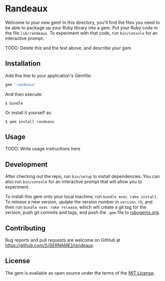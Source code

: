 # Randeaux

Welcome to your new gem! In this directory, you'll find the files you need to be able to package up your Ruby library into a gem. Put your Ruby code in the file `lib/randeaux`. To experiment with that code, run `bin/console` for an interactive prompt.

TODO: Delete this and the text above, and describe your gem

## Installation

Add this line to your application's Gemfile:

```ruby
gem 'randeaux'
```

And then execute:

    $ bundle

Or install it yourself as:

    $ gem install randeaux

## Usage

TODO: Write usage instructions here

## Development

After checking out the repo, run `bin/setup` to install dependencies. You can also run `bin/console` for an interactive prompt that will allow you to experiment.

To install this gem onto your local machine, run `bundle exec rake install`. To release a new version, update the version number in `version.rb`, and then run `bundle exec rake release`, which will create a git tag for the version, push git commits and tags, and push the `.gem` file to [rubygems.org](https://rubygems.org).

## Contributing

Bug reports and pull requests are welcome on GitHub at https://github.com/[USERNAME]/randeaux.


## License

The gem is available as open source under the terms of the [MIT License](http://opensource.org/licenses/MIT).

